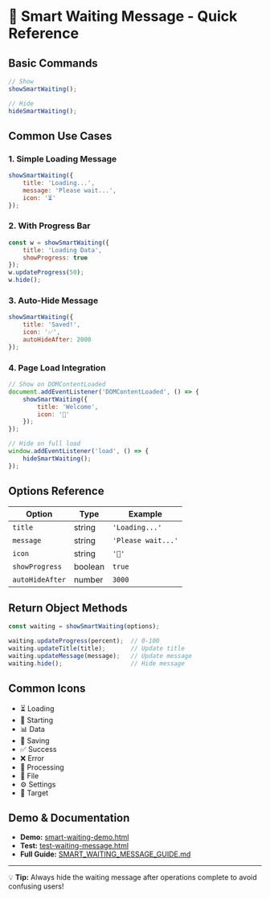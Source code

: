 # 🚀 Smart Waiting Message - Quick Reference

## Basic Commands

```javascript
// Show
showSmartWaiting();

// Hide
hideSmartWaiting();
```

## Common Use Cases

### 1. Simple Loading Message
```javascript
showSmartWaiting({
    title: 'Loading...',
    message: 'Please wait...',
    icon: '⏳'
});
```

### 2. With Progress Bar
```javascript
const w = showSmartWaiting({
    title: 'Loading Data',
    showProgress: true
});
w.updateProgress(50);
w.hide();
```

### 3. Auto-Hide Message
```javascript
showSmartWaiting({
    title: 'Saved!',
    icon: '✅',
    autoHideAfter: 2000
});
```

### 4. Page Load Integration
```javascript
// Show on DOMContentLoaded
document.addEventListener('DOMContentLoaded', () => {
    showSmartWaiting({
        title: 'Welcome',
        icon: '🚀'
    });
});

// Hide on full load
window.addEventListener('load', () => {
    hideSmartWaiting();
});
```

## Options Reference

| Option | Type | Example |
|--------|------|---------|
| `title` | string | `'Loading...'` |
| `message` | string | `'Please wait...'` |
| `icon` | string | `'🚀'` |
| `showProgress` | boolean | `true` |
| `autoHideAfter` | number | `3000` |

## Return Object Methods

```javascript
const waiting = showSmartWaiting(options);

waiting.updateProgress(percent);  // 0-100
waiting.updateTitle(title);       // Update title
waiting.updateMessage(message);   // Update message
waiting.hide();                   // Hide message
```

## Common Icons

- ⏳ Loading
- 🚀 Starting
- 📊 Data
- 💾 Saving
- ✅ Success
- ❌ Error
- 🔄 Processing
- 📁 File
- ⚙️ Settings
- 🎯 Target

## Demo & Documentation

- **Demo:** [smart-waiting-demo.html](smart-waiting-demo.html)
- **Test:** [test-waiting-message.html](test-waiting-message.html)
- **Full Guide:** [SMART_WAITING_MESSAGE_GUIDE.md](SMART_WAITING_MESSAGE_GUIDE.md)

---

💡 **Tip:** Always hide the waiting message after operations complete to avoid confusing users!
